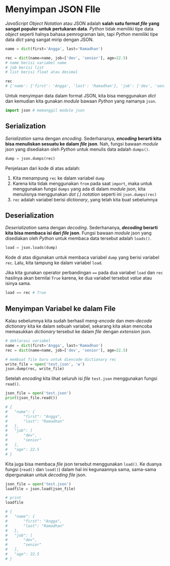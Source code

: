 # Menyimpan JSON FIle

*JavaScript Object Notation* atau JSON adalah **salah satu format *file* yang sangat populer untuk pertukaran data**. *Python* tidak memiliki tipe data *object* seperti halnya bahasa pemrograman lain, tapi *Python* memiliki tipe data *dict* yang sangat mirip dengan JSON.

```py
name = dict(first='Angga', last='Ramadhan')

rec = dict(name=name, job=['dev', 'senior'], age=22.5)
# name berisi variabel name
# job berisi list
# list berisi float atau desimal

rec
# {'name': {'first': 'Angga', 'last': 'Ramadhan'}, 'job': ['dev', 'senior'], 'age': 22.5}
```

Untuk menyimpan data dalam format JSON, kita bisa menggunakan *dict* dan kemudian kita gunakan *module* bawaan *Python* yang namanya `json`.

```py
import json # memanggil module json
```

## Serialization

*Serialization* sama dengan *encoding*. Sederhananya, ***encoding* berarti kita bisa menuliskan sesuatu ke dalam *file* json**. Nah, fungsi bawaan *module* json yang disediakan oleh *Python* untuk menulis data adalah `dumps()`.

```py
dump = json.dumps(rec)
```

Penjelasan dari kode di atas adalah:

1. Kita menampung `rec` ke dalam variabel `dump`
2. Karena kita tidak menggunakan `from` pada saat `import`, maka untuk menggunakan fungsi `dumps` yang ada di dalam *module* json, kita menulisnya menggunakan *dot (.) notation* seperti ini `json.dumps(rec)`
3. `rec` adalah variabel berisi *dictionary*, yang telah kita buat sebelumnya

## Deserialization

*Deserialization* sama dengan *decoding*. Sederhananya, ***decoding* berarti kita bisa membaca isi dari *file* json**. Fungsi bawaan *module* json yang disediakan oleh *Python* untuk membaca data tersebut adalah `loads()`.

```py
load = json.loads(dump)
```

Kode di atas digunakan untuk membaca variabel `dump` yang berisi variabel `rec`. Lalu, kita tampung ke dalam variabel `load`.

Jika kita gunakan operator perbandingan `==` pada dua variabel `load` dan `rec` hasilnya akan bernilai `True` karena, ke dua variabel tersebut *value* atau isinya sama.

```py
load == rec # True
```

## Menyimpan Variabel ke dalam File

Kalau sebelumnya kita sudah berhasil meng-*encode* dan men-*decode* *dictionary* kita ke dalam sebuah variabel, sekarang kita akan mencoba memasukkan *dictionary* tersebut ke dalam *file* dengan *extension* json.

```py
# deklarasi variabel
name = dict(first='Angga', last='Ramadhan')
rec = dict(name=name, job=['dev', 'senior'], age=22.5)

# membuat file baru untuk diencode dictionary rec
write_file = open('test.json', 'w')
json.dump(rec, write_file)
```

Setelah *encoding* kita lihat seluruh isi *file* `test.json` menggunakan fungsi `read()`.

```py
json_file = open('test.json')
print(json_file.read())

# {
#   "name": {
#       "first": "Angga",
#       "last": "Ramadhan"
#   },
#   "job": [
#       "dev",
#       "senior"
#   ],
#   "age": 22.5
# }
```

Kita juga bisa membaca *file* json tersebut menggunakan `load()`. Ke duanya fungsi (`read()` dan `load()`) dalam hal ini kegunaannya sama, sama-sama dipergunakan untuk *decoding file* json.

```py
json_file = open('test.json')
loadfile = json.load(json_file)

# print
loadfile

# {
#   "name": {
#       "first": "Angga",
#       "last": "Ramadhan"
#   },
#   "job": [
#       "dev",
#       "senior"
#   ],
#   "age": 22.5
# }
```
